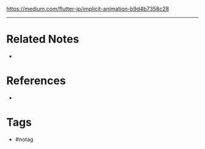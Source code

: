 https://medium.com/flutter-jp/implicit-animation-b9d4b7358c28

---
# Related Notes
- 

# References
- 

# Tags
- #notag